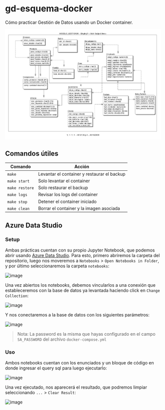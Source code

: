 # gd-esquema-docker

Cómo practicar Gestión de Datos usando un Docker container.

![model](./model.jpg)

## Comandos útiles

| Comando        | Acción                                      |
|----------------|---------------------------------------------|
| `make`         | Levantar el container y restaurar el backup |
| `make start`   | Solo levantar el container                  |
| `make restore` | Solo restaurar el backup                    |
| `make logs`    | Revisar los logs del container              |
| `make stop`    | Detener el container iniciado               |
| `make clean`   | Borrar el container y la imagen asociada    |

## Azure Data Studio

### Setup

Ambas prácticas cuentan con su propio Jupyter Notebook, que podemos abrir
usando [Azure Data Studio]. Para esto, primero abriremos la carpeta del
repositorio, luego nos moveremos a `Notebooks` > `Open Notebooks in Folder`, y
por último seleccionaremos la carpeta `notebooks`:

![image](https://user-images.githubusercontent.com/39303639/217681182-4d7c6d37-fc7c-4a1f-8b02-51bc6366827b.png)

Una vez abiertos los notebooks, debemos vincularlos a una conexión que
estableceremos con la base de datos ya levantada haciendo click en
`Change Collection`:

![image](https://user-images.githubusercontent.com/39303639/217681452-6215a336-1d60-44ff-8b0a-24fd38eb6575.png)

Y nos conectaremos a la base de datos con los siguientes parámetros:

![image](https://user-images.githubusercontent.com/39303639/217682268-b5f06f63-f250-4ffb-95b2-f8e3748443b5.png)

> Nota: La password es la misma que hayas configurado en el campo `SA_PASSWORD`
> del archivo `docker-compose.yml`

[Azure Data Studio]: https://docs.microsoft.com/en-us/sql/azure-data-studio/download-azure-data-studio

### Uso

Ambos notebooks cuentan con los enunciados y un bloque de código en donde
ingresar el query sql para luego ejecutarlo:

![image](https://user-images.githubusercontent.com/39303639/217708111-c83ecffa-7270-48bc-89e9-3d689afa9e9f.png)

Una vez ejecutado, nos aparecerá el resultado, que podremos limpiar
seleccionando `...` > `Clear Result`:

![image](https://user-images.githubusercontent.com/39303639/217708268-96fde236-2532-4a39-908a-a9bd0f0bfaec.png)
